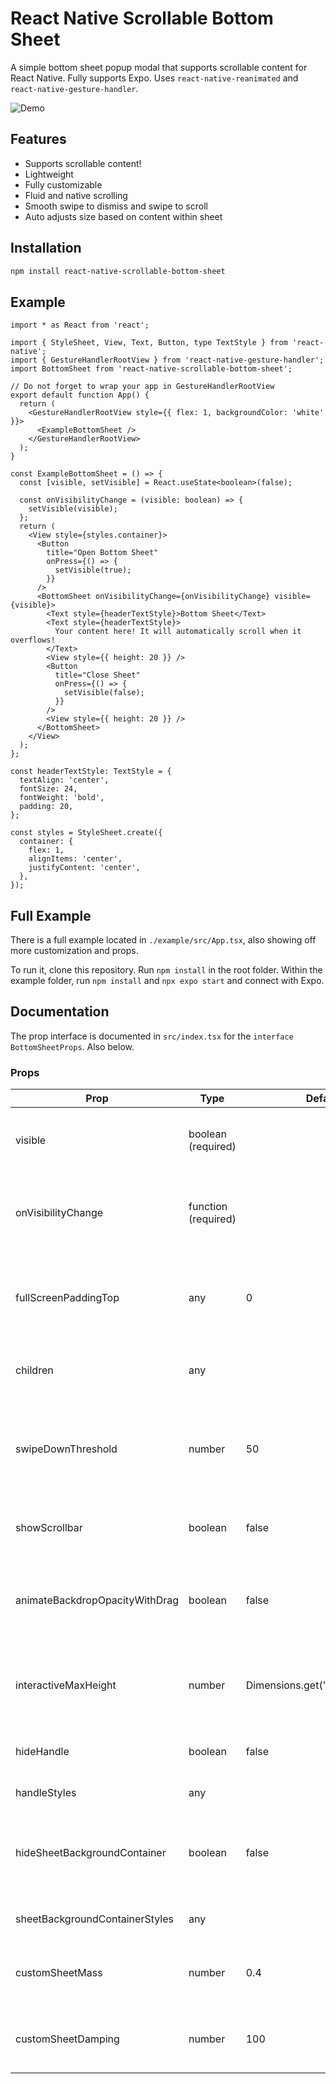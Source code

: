 # React Native Scrollable Bottom Sheet

A simple bottom sheet popup modal that supports scrollable content for React Native. Fully supports Expo. Uses `react-native-reanimated` and `react-native-gesture-handler`.

![Demo](assets/demo.gif)

## Features

- Supports scrollable content!
- Lightweight
- Fully customizable
- Fluid and native scrolling
- Smooth swipe to dismiss and swipe to scroll
- Auto adjusts size based on content within sheet

## Installation

```sh
npm install react-native-scrollable-bottom-sheet
```

## Example

```tsx
import * as React from 'react';

import { StyleSheet, View, Text, Button, type TextStyle } from 'react-native';
import { GestureHandlerRootView } from 'react-native-gesture-handler';
import BottomSheet from 'react-native-scrollable-bottom-sheet';

// Do not forget to wrap your app in GestureHandlerRootView
export default function App() {
  return (
    <GestureHandlerRootView style={{ flex: 1, backgroundColor: 'white' }}>
      <ExampleBottomSheet />
    </GestureHandlerRootView>
  );
}

const ExampleBottomSheet = () => {
  const [visible, setVisible] = React.useState<boolean>(false);

  const onVisibilityChange = (visible: boolean) => {
    setVisible(visible);
  };
  return (
    <View style={styles.container}>
      <Button
        title="Open Bottom Sheet"
        onPress={() => {
          setVisible(true);
        }}
      />
      <BottomSheet onVisibilityChange={onVisibilityChange} visible={visible}>
        <Text style={headerTextStyle}>Bottom Sheet</Text>
        <Text style={headerTextStyle}>
          Your content here! It will automatically scroll when it overflows!
        </Text>
        <View style={{ height: 20 }} />
        <Button
          title="Close Sheet"
          onPress={() => {
            setVisible(false);
          }}
        />
        <View style={{ height: 20 }} />
      </BottomSheet>
    </View>
  );
};

const headerTextStyle: TextStyle = {
  textAlign: 'center',
  fontSize: 24,
  fontWeight: 'bold',
  padding: 20,
};

const styles = StyleSheet.create({
  container: {
    flex: 1,
    alignItems: 'center',
    justifyContent: 'center',
  },
});
```

## Full Example

There is a full example located in `./example/src/App.tsx`, also showing off more customization and props.

To run it, clone this repository. Run `npm install` in the root folder. Within the example folder, run `npm install` and `npx expo start` and connect with Expo.

## Documentation

The prop interface is documented in `src/index.tsx` for the `interface BottomSheetProps`. Also below.

### Props

| Prop                           | Type                | Default                         | Description                                                                                               |
| ------------------------------ | ------------------- | ------------------------------- | --------------------------------------------------------------------------------------------------------- |
| visible                        | boolean (required)  |                                 | Indicates whether the bottom sheet is currently visible or not.                                           |
| onVisibilityChange             | function (required) |                                 | A callback function invoked when the visibility of the bottom sheet changes.                              |
| fullScreenPaddingTop           | any                 | 0                               | Additional padding from the top of the total height when in fully expanded. Defaults to 0.                |
| children                       | any                 |                                 | The content to be displayed inside the bottom sheet.                                                      |
| swipeDownThreshold             | number              | 50                              | The threshold (in pixels) that triggers the swipe down gesture to close the bottom sheet. Defaults to 50. |
| showScrollbar                  | boolean             | false                           | Show the scrollbar or not. Defaults to false.                                                             |
| animateBackdropOpacityWithDrag | boolean             | false                           | Animate the opacity of the backdrop while dragging down the sheet. Defaults to false.                     |
| interactiveMaxHeight           | number              | Dimensions.get('window').height | The interactive height area of the sheet. Recommended to keep this undefined.                             |
| hideHandle                     | boolean             | false                           | Hide the handle for the bottom sheet container.                                                           |
| handleStyles                   | any                 |                                 | Styles for the handle element.                                                                            |
| hideSheetBackgroundContainer   | boolean             | false                           | Hide the background and container for the entire bottom sheet. This also hides the handle.                |
| sheetBackgroundContainerStyles | any                 |                                 | Styles for the container of the bottom sheet.                                                             |
| customSheetMass                | number              | 0.4                             | The mass used for the closing/opening animation of the sheet                                              |
| customSheetDamping             | number              | 100                             | The damping used for the closing/opening animation of the sheet                                           |
